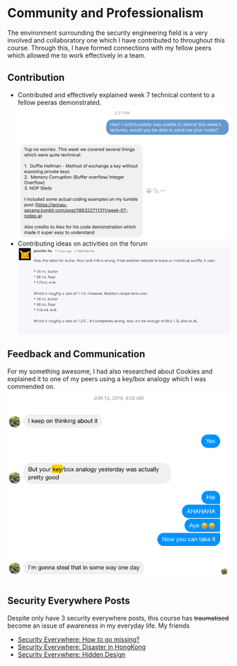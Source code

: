 # Community and Professionalism 

The environment surrounding the security engineering field is a very involved and collaboratory one which I have contributed to throughout this course. Through this, I have formed connections with my fellow peers which allowed me to work effectively in a team. 


## Contribution 
* Contributed and effectively explained week 7 technical content to a fellow peeras demonstrated. 
![Example](community-jerem.png)
* Contributing ideas on activities on the forum 
 ![Example](community-comment.png)

## Feedback and Communication
For my something awesome, I had also researched about Cookies and explained it to one of my peers using a key/box analogy which I was commended on.
 ![Example](community-bryan.png)

## Security Everywhere Posts
Despite only have 3 security everywhere posts, this course has  ~~traumatised~~ become an issue of awareness in my everyday life. My friends

* [Security Everywhere: How to go missing?](https://jennax-seceng.tumblr.com/post/185669505381/security-everywhere-literally)
* [Security Everywhere: Disaster in HongKong](https://jennax-seceng.tumblr.com/post/185772795136/yes-its-hmk-spamming-time)
* [Security Everywhere: Hidden Design](https://jennax-seceng.tumblr.com/post/186132832331/security-everywhere-hidden-design)